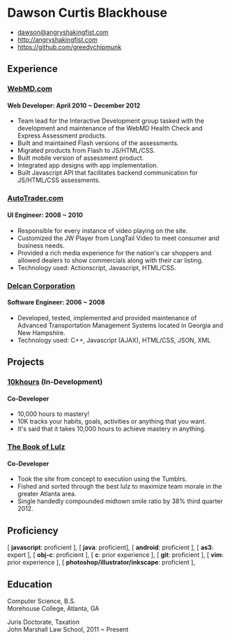 # Dawson Curtis Blackhouse

 * <dawson@angryshakingfist.com>
 * <http://angryshakingfist.com>
 * <https://github.com/greedychipmunk>

## Experience

### [WebMD.com](www.webmd.com) 

#### Web Developer: April 2010 ~ December 2012 

* Team lead for the Interactive Development group tasked with the development and maintenance of the WebMD Health Check and Express Assessment products.
* Built and maintained Flash versions of the assessments.    
* Migrated products from Flash to JS/HTML/CSS.
* Built mobile version of assessment product.
* Integrated app designs with app implementation.  
* Built Javascript API that facilitates backend communication for JS/HTML/CSS assessments.

### [AutoTrader.com](http://www.autotrader.com) 

#### UI Engineer: 2008 ~ 2010

* Responsible for every instance of video playing on the site. 
* Customized the JW Player from LongTail Video to meet consumer and business needs. 
* Provided a rich media experience for the nation's car shoppers and allowed dealers to show commercials along with their car listing. 
* Technology used: Actionscript, Javascript, HTML/CSS. 

### [Delcan Corporation](http://www.delcan.com/) 

#### Software Engineer: 2006 ~ 2008 

* Developed, tested, implemented and provided maintenance of Advanced Transportation Management Systems located in Georgia and New Hampshire.
* Technology used: C++, Javascript (AJAX), HTML/CSS, JSON, XML

## Projects

### [10khours](https://github.com/alonecuzzo/10khours) (In-Development)

#### Co-Developer

* 10,000 hours to mastery!
* 10K tracks your habits, goals, activities or anything that you want.
* It's said that it takes 10,000 hours to achieve mastery in anything.

### [The Book of Lulz](http://thebookoflulz.org) 

#### Co-Developer  

* Took the site from concept to execution using the Tumblrs.
* Fished and sorted through the best lulz to maximize team morale in the greater Atlanta area.
* Single handedly compounded midtown smile ratio by 38% third quarter 2012.

## Proficiency
[ **javascript**: proficient ], [ **java**: proficient], [ **android**: proficient ], [ **as3**: expert ], [ **obj-c**: proficient ], [ **c**: prior experience ], [ **git**: proficient ], [ **vim**: prior experience ], [ **photoshop/illustrator/inkscape**: proficient ], 

## Education

Computer Science, B.S.  
Morehouse College, Atlanta, GA

Juris Doctorate, Taxation  
John Marshall Law School, 2011 ~ Present
